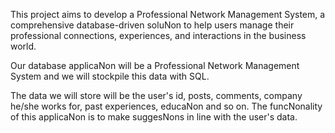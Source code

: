 This project aims to develop a Professional Network Management System, a comprehensive database-driven soluNon to help users manage their professional connections, experiences, and interactions in the business world. 

Our database applicaNon will be a Professional Network Management System and we will stockpile this data with SQL. 

The data we will store will be the user's id, posts, comments, company he/she works for, past experiences, educaNon and so on. The funcNonality of this applicaNon is to make suggesNons in line with the user's data.
